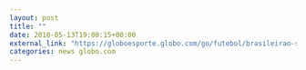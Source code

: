 ```yaml
---
layout: post
title: ""
date: 2018-05-13T19:00:15+00:00
external_link: "https://globoesporte.globo.com/go/futebol/brasileirao-serie-b/jogo/13-05-2018/vila-nova-ponte-preta.ghtml"
categories: news globo.com
---
```

